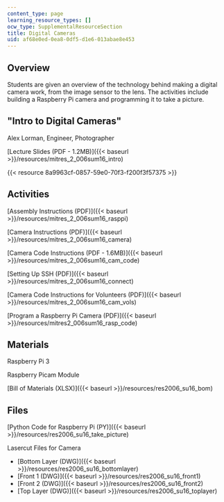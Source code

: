 ```yaml
---
content_type: page
learning_resource_types: []
ocw_type: SupplementalResourceSection
title: Digital Cameras
uid: af68e0ed-0ea8-0df5-d1e6-013abae8e453
---
```


Overview
--------

Students are given an overview of the technology behind making a digital camera work, from the image sensor to the lens. The activities include building a Raspberry Pi camera and programming it to take a picture.

"Intro to Digital Cameras"
--------------------------

Alex Lorman, Engineer, Photographer

[Lecture Slides (PDF - 1.2MB)]({{< baseurl >}}/resources/mitres_2_006sum16_intro)

{{< resource 8a9963cf-0857-59e0-70f3-f200f3f57375 >}}

Activities
----------

[Assembly Instructions (PDF)]({{< baseurl >}}/resources/mitres_2_006sum16_rasppi)

[Camera Instructions (PDF)]({{< baseurl >}}/resources/mitres_2_006sum16_camera)

[Camera Code Instructions (PDF - 1.6MB)]({{< baseurl >}}/resources/mitres_2_006sum16_cam_code)

[Setting Up SSH (PDF)]({{< baseurl >}}/resources/mitres_2_006sum16_connect)

[Camera Code Instructions for Volunteers (PDF)]({{< baseurl >}}/resources/mitres_2_006sum16_cam_vols)

[Program a Raspberry Pi Camera (PDF)]({{< baseurl >}}/resources/mitres2_006sum16_rasp_code)

Materials
---------

Raspberry Pi 3

Raspberry Picam Module

[Bill of Materials (XLSX)]({{< baseurl >}}/resources/res2006_su16_bom)

Files
-----

[Python Code for Raspberry Pi (PY)]({{< baseurl >}}/resources/res2006_su16_take_picture)

Lasercut Files for Camera

*   [Bottom Layer (DWG)]({{< baseurl >}}/resources/res2006_su16_bottomlayer)
*   [Front 1 (DWG)]({{< baseurl >}}/resources/res2006_su16_front1)
*   [Front 2 (DWG)]({{< baseurl >}}/resources/res2006_su16_front2)
*   [Top Layer (DWG)]({{< baseurl >}}/resources/res2006_su16_toplayer)